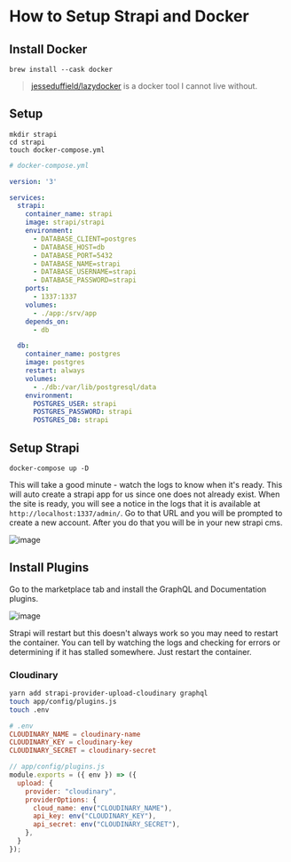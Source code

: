 # How to Setup Strapi and Docker

## Install Docker

```
brew install --cask docker
```

>[jesseduffield/lazydocker](https://github.com/jesseduffield/lazydocker) is a docker tool I cannot live without.

## Setup

```
mkdir strapi
cd strapi
touch docker-compose.yml
```

```yml
# docker-compose.yml

version: '3'

services:
  strapi:
    container_name: strapi
    image: strapi/strapi
    environment:
      - DATABASE_CLIENT=postgres
      - DATABASE_HOST=db
      - DATABASE_PORT=5432
      - DATABASE_NAME=strapi
      - DATABASE_USERNAME=strapi
      - DATABASE_PASSWORD=strapi
    ports:
      - 1337:1337
    volumes:
      - ./app:/srv/app
    depends_on:
      - db

  db:
    container_name: postgres
    image: postgres
    restart: always
    volumes:
      - ./db:/var/lib/postgresql/data
    environment:
      POSTGRES_USER: strapi
      POSTGRES_PASSWORD: strapi
      POSTGRES_DB: strapi
```

## Setup Strapi

```
docker-compose up -D
```

This will take a good minute - watch the logs to know when it's ready. This will auto create a strapi app for us since one does not already exist. When the site is ready, you will see a notice in the logs that it is available at `http://localhost:1337/admin/`. Go to that URL and you will be prompted to create a new account. After you do that you will be in your new strapi cms.

![image](https://github.com/andrewmcodes/notes-wiki/raw/master/images/Wed_Mar_10_2021_1615356497181.png)

## Install Plugins

Go to the marketplace tab and install the GraphQL and Documentation plugins.

![image](https://github.com/andrewmcodes/notes-wiki/raw/master/images/Wed_Mar_10_2021_1615356565638.png)

Strapi will restart but this doesn't always work so you may need to restart the container. You can tell by watching the logs and checking for errors or determining if it has stalled somewhere. Just restart the container.

### Cloudinary


```bash
yarn add strapi-provider-upload-cloudinary graphql
touch app/config/plugins.js
touch .env
```

```conf
# .env
CLOUDINARY_NAME = cloudinary-name
CLOUDINARY_KEY = cloudinary-key
CLOUDINARY_SECRET = cloudinary-secret
```

```js
// app/config/plugins.js
module.exports = ({ env }) => ({
  upload: {
    provider: "cloudinary",
    providerOptions: {
      cloud_name: env("CLOUDINARY_NAME"),
      api_key: env("CLOUDINARY_KEY"),
      api_secret: env("CLOUDINARY_SECRET"),
    },
  }
});
```
